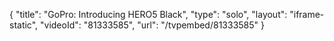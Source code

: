 {
    "title": "GoPro: Introducing HERO5 Black",
    "type": "solo",
    "layout": "iframe-static",
    "videoId": "81333585",
    "url": "\/tvpembed\/81333585"
}